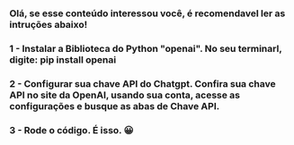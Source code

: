 ### Olá, se esse conteúdo interessou você, é recomendavel ler as intruções abaixo!

### 1 - Instalar a Biblioteca do Python "openai". No seu terminarl, digite: pip install openai

### 2 - Configurar sua chave API do Chatgpt. Confira sua chave API no site da OpenAI, usando sua conta, acesse as configurações e busque as abas de Chave API.

### 3 - Rode o código. É isso. 😀

